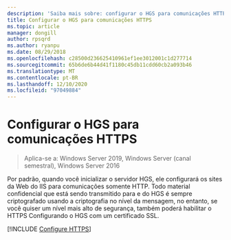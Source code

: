 ```yaml
---
description: 'Saiba mais sobre: configurar o HGS para comunicações HTTPS'
title: Configurar o HGS para comunicações HTTPS
ms.topic: article
manager: dongill
author: rpsqrd
ms.author: ryanpu
ms.date: 08/29/2018
ms.openlocfilehash: c28500d236625410961ef1ee3012001c1d277714
ms.sourcegitcommit: 65b6de6b44d41f1180c45db11cdd60cb2a093b46
ms.translationtype: MT
ms.contentlocale: pt-BR
ms.lasthandoff: 12/10/2020
ms.locfileid: "97049884"
---
```

# <a name="configure-hgs-for-https-communications"></a>Configurar o HGS para comunicações HTTPS

>Aplica-se a: Windows Server 2019, Windows Server (canal semestral), Windows Server 2016

Por padrão, quando você inicializar o servidor HGS, ele configurará os sites da Web do IIS para comunicações somente HTTP.
Todo material confidencial que está sendo transmitido para e do HGS é sempre criptografado usando a criptografia no nível da mensagem, no entanto, se você quiser um nível mais alto de segurança, também poderá habilitar o HTTPS Configurando o HGS com um certificado SSL.

[!INCLUDE [Configure HTTPS](../../../includes/configure-hgs-for-https.md)]

